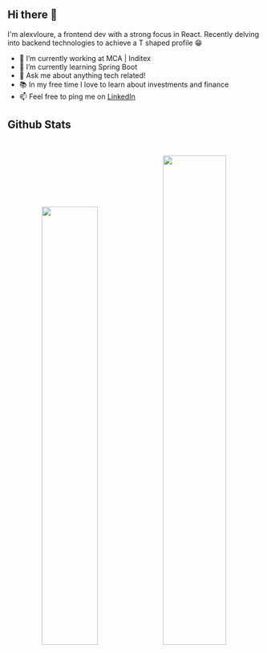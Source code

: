 <h2>Hi there 👋</h2>
<p>I'm alexvloure, a frontend dev with a strong focus in React. Recently delving into backend technologies to achieve a T shaped profile 😁</p>

- 🔭 I’m currently working at MCA | Inditex
- 🌱 I’m currently learning Spring Boot
- 💬 Ask me about anything tech related!
- 📚 In my free time I love to learn about investments and finance
- 📫 Feel free to ping me on [LinkedIn](https://linkedin.com/in/alexvloure)

<h2>
  Github Stats
</h2>

<br>

<p align="center">
  <img src="https://github-readme-stats.vercel.app/api?username=alexvloure&show_icons=true&locale=en&layout=compact&theme=transparent&hide_border=true&text_color=7d8590" width="47.3%">
<!--   <img src="https://github-readme-stats.vercel.app/api/top-langs?username=alexvloure&show_icons=true&locale=en&layout=compact&theme=transparent&hide_border=true&line_height=0&text_color=7d8590" width="41.75%" /> -->
  <img src="https://github-readme-streak-stats.herokuapp.com/?user=alexvloure&show_icons=true&locale=en&layout=compact&theme=transparent&line_height=0&hide_border=true&dates=7d8590&currStreakLabel=036AFF&currStreakNum=036AFF" width="50%" />
</p>
